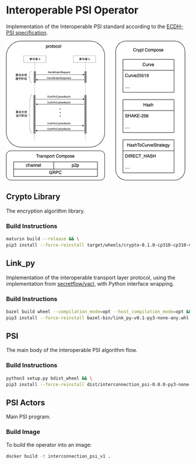 
# Interoperable PSI Operator

Implementation of the Interoperable PSI standard according to the [ECDH-PSI specification](https://www.secretflow.org.cn/static/ECDH-PSI.579428f2.pdf).

![PSI Process Diagram](./image/psi.png)

## Crypto Library

The encryption algorithm library.

### Build Instructions

```bash
maturin build --release && \
pip3 install --force-reinstall target/wheels/crypto-0.1.0-cp310-cp310-manylinux_2_34_x86_64.whl
```

## Link_py

Implementation of the interoperable transport layer protocol, using the implementation from [secretflow/yacl](https://github.com/secretflow/yacl), with Python interface wrapping.

### Build Instructions

```bash
bazel build wheel --compilation_mode=opt --host_compilation_mode=opt && \
pip3 install --force-reinstall bazel-bin/link_py-v0.1-py3-none-any.whl
```

## PSI

The main body of the interoperable PSI algorithm flow.

### Build Instructions

```bash
python3 setup.py bdist_wheel && \
pip3 install --force-reinstall dist/interconnection_psi-0.0.0-py3-none-any.whl
```

## PSI Actors

Main PSI program.

### Build Image

To build the operator into an image:

```bash
docker build -t interconnection_psi_v1 .
```